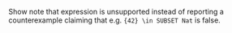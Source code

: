 Show note that expression is unsupported instead of reporting a counterexample claiming that e.g. `{42} \in SUBSET Nat` is false.
